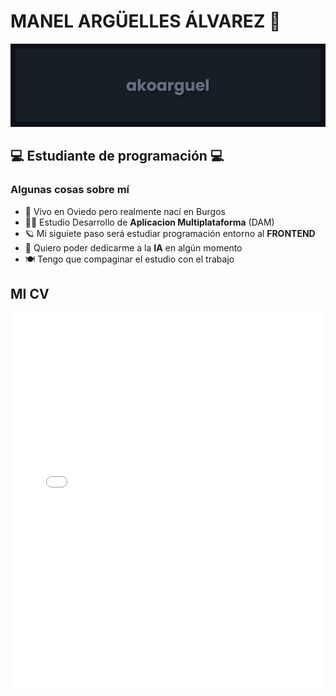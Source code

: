 # MANEL ARGÜELLES ÁLVAREZ 🧮

![akoarguel](principal.png)

## 💻 Estudiante de programación 💻

### Algunas cosas sobre mí 

- 🏡 Vivo en Oviedo pero realmente nací en Burgos
- 👨‍🎓 Estudio Desarrollo de **Aplicacion Multiplataforma** (DAM)
- 🪐 Mi siguiete paso será estudiar programación entorno al **FRONTEND**
- 📎 Quiero poder dedicarme a la **IA** en algún momento
- 🍽️ Tengo que compaginar el estudio con el trabajo

## MI CV
<embed src="cv.pdf" type="application/pdf" width="100%" height="600px" />



